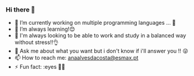 ### Hi there 👋

- 🔭 I’m currently working on multiple programming languages ... 🤢
- 🌱 I’m always learning!😊
- 🤔 I'm always looking to be able to work and study in a balanced way without stress!!👌
- 💬 Ask me about what you want but i don't know if i'll answer you !! 😜
- 📫 How to reach me: anaalvesdacosta@esmax.pt
- ⚡ Fun fact: :eyes 🤔🤔

